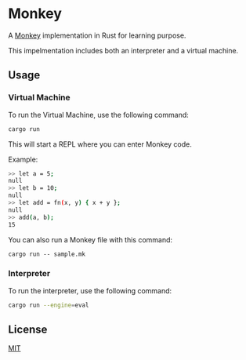 # Monkey

A [Monkey](https://monkeylang.org/) implementation in Rust for learning purpose.

This impelmentation includes both an interpreter and a virtual machine.

## Usage

### Virtual Machine

To run the Virtual Machine, use the following command:

```bash
cargo run
```

This will start a REPL where you can enter Monkey code.

Example:

```bash
>> let a = 5;
null
>> let b = 10;
null
>> let add = fn(x, y) { x + y };
null
>> add(a, b);
15
```

You can also run a Monkey file with this command:

```
cargo run -- sample.mk
```

### Interpreter

To run the interpreter, use the following command:

```bash
cargo run --engine=eval
```

## License

[MIT](LICENSE)
